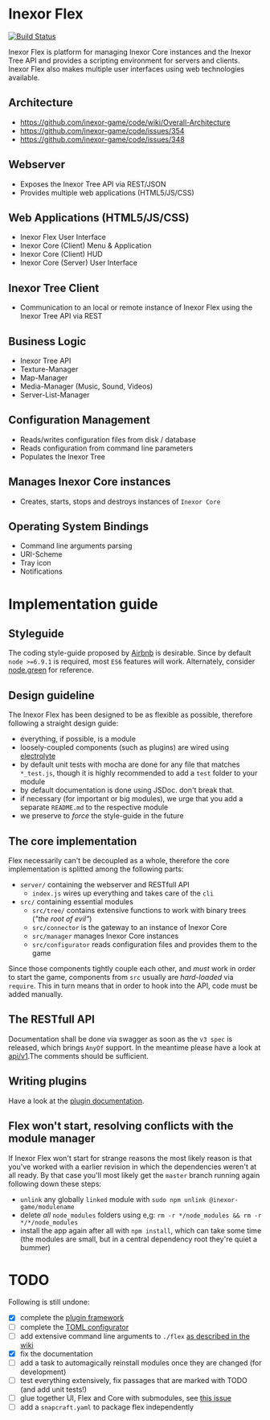 # Inexor Flex

[![Build Status](https://ci.inexor.org/job/inexor/job/flex/job/master/badge/icon)](https://ci.inexor.org/job/inexor/job/flex/job/master/)

Inexor Flex is platform for managing Inexor Core instances and the Inexor Tree API and provides a scripting environment for servers and clients. Inexor Flex also makes multiple user interfaces using web technologies available.

## Architecture

* https://github.com/inexor-game/code/wiki/Overall-Architecture
* https://github.com/inexor-game/code/issues/354
* https://github.com/inexor-game/code/issues/348

## Webserver

* Exposes the Inexor Tree API via REST/JSON
* Provides multiple web applications (HTML5/JS/CSS)

## Web Applications (HTML5/JS/CSS)

* Inexor Flex User Interface
* Inexor Core (Client) Menu & Application
* Inexor Core (Client) HUD
* Inexor Core (Server) User Interface

## Inexor Tree Client

* Communication to an local or remote instance of Inexor Flex using the Inexor Tree API via REST

## Business Logic

* Inexor Tree API
* Texture-Manager
* Map-Manager
* Media-Manager (Music, Sound, Videos)
* Server-List-Manager

## Configuration Management

* Reads/writes configuration files from disk / database
* Reads configuration from command line parameters
* Populates the Inexor Tree

## Manages Inexor Core instances

* Creates, starts, stops and destroys instances of `Inexor Core`

## Operating System Bindings

* Command line arguments parsing
* URI-Scheme
* Tray icon
* Notifications

# Implementation guide

## Styleguide
The coding style-guide proposed by [Airbnb](https://github.com/airbnb/javascript) is desirable.
Since by default `node >=6.9.1` is required, most `ES6` features will work.
Alternately, consider [node.green](http://node.green/) for reference.

## Design guideline
The Inexor Flex has been designed to be as flexible as possible, therefore following a straight design guide:

- everything, if possible, is a module
- loosely-coupled components (such as plugins) are wired using [electrolyte](https://github.com/jaredhanson/electrolyte)
- by default unit tests with mocha are done for any file that matches `*_test.js`, though it is highly recommended to add a `test` folder to your module
- by default documentation is done using JSDoc. don't break that.
- if necessary (for important or big modules), we urge that you add a separate `README.md` to the respective module
- we preserve to *force* the style-guide in the future

## The core implementation
Flex necessarily can't be decoupled as a whole, therefore the core implementation is splitted among the following parts:

- `server/` containing the webserver and RESTfull API
  - `index.js` wires up everything and takes care of the `cli`
- `src/` containing essential modules
  - `src/tree/` contains extensive functions to work with binary trees (*"the root of evil"*)
  - `src/connector` is the gateway to an instance of Inexor Core
  - `src/manager` manages Inexor Core instances
  - `src/configurator` reads configuration files and provides them to the game

Since those components tightly couple each other, and *must* work in order to start the game, components from `src` usually are *hard-loaded* via `require`. This in turn means that in order to hook into the API, code must be added manually.

## The RESTfull API
Documentation shall be done via swagger as soon as the `v3 spec` is released, which brings `AnyOf` support.
In the meantime please have a look at [api/v1](https://github.com/OAI/OpenAPI-Specification/pull/741).The comments should be sufficient.

## Writing plugins
Have a look at the [plugin documentation](/plugins/README.md).

## Flex won't start, resolving conflicts with the module manager
If Inexor Flex won't start for strange reasons the most likely reason is that you've worked with a earlier revision in which the dependencies weren't at all ready.
By that case you'll most likely get the `master` branch running again following down these steps:

- `unlink` any globally `linked` module with `sudo npm unlink @inexor-game/modulename`
- delete *all* `node_modules` folders using e,g: `rm -r */node_modules && rm -r */*/node_modules`
- install the app again after all with `npm install`, which can take some time (the modules are small, but in a central dependency root they're quiet a bummer)

# TODO
Following is still undone:

 - [x] complete the [plugin framework](/plugins/index.js)
 - [ ] complete the [TOML configurator](/src/configurator/index.js)
 - [ ] add extensive command line arguments to `./flex` [as described in the wiki](https://github.com/inexor-game/code/wiki/Command%20Line%20Options%20And%20Commands)
 - [x] fix the documentation
 - [ ] add a task to automagically reinstall modules once they are changed (for development)
 - [ ] test everything extensively, fix passages that are marked with TODO (and add unit tests!)
 - [ ] glue together UI, Flex and Core with submodules, see [this issue](https://github.com/inexor-game/code/issues/360)
 - [ ] add a `snapcraft.yaml` to package flex independently
